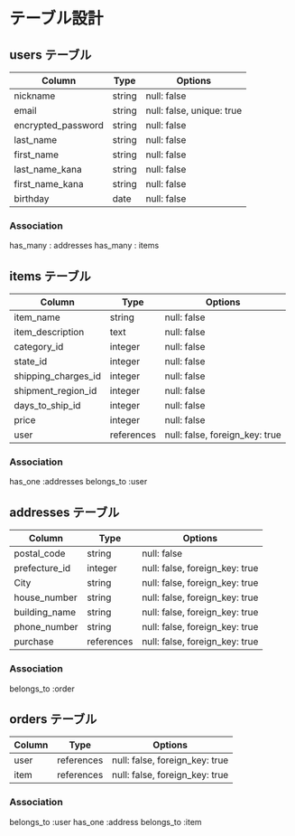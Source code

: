 # テーブル設計

## users テーブル

| Column             | Type   | Options                   |
| ------------------ | ------ | ------------------------- |
| nickname           | string | null: false               |
| email              | string | null: false, unique: true |
| encrypted_password | string | null: false               |
| last_name          | string | null: false               |
| first_name         | string | null: false               |
| last_name_kana     | string | null: false               |
| first_name_kana    | string | null: false               |
| birthday           | date   | null: false               |

### Association
has_many : addresses
has_many : items

## items テーブル

| Column               | Type       | Options                        |
| -------------------- | ---------- | ------------------------------ |
| item_name            | string     | null: false                    |
| item_description     | text       | null: false                    |
| category_id          | integer    | null: false                    |
| state_id             | integer    | null: false                    |
| shipping_charges_id	 | integer    | null: false                    |
| shipment_region_id	 | integer    | null: false                    |
| days_to_ship_id   	 | integer    | null: false                    |
| price	               | integer    | null: false                    |
| user                 | references | null: false, foreign_key: true |

### Association
has_one :addresses
belongs_to :user


## addresses テーブル

| Column            | Type       | Options                        |
| ----------------  | ---------- | ------------------------------ |
| postal_code       | string     | null: false                    |
| prefecture_id     | integer    | null: false, foreign_key: true |
| City              | string     | null: false, foreign_key: true |
| house_number      | string     | null: false, foreign_key: true |
| building_name     | string     | null: false, foreign_key: true |
| phone_number      | string     | null: false, foreign_key: true |
| purchase          | references | null: false, foreign_key: true |


### Association
belongs_to :order


## orders テーブル

| Column    | Type       | Options                        |
| --------- | ---------- | ------------------------------ |
| user      | references | null: false, foreign_key: true |
| item      | references | null: false, foreign_key: true |


### Association
belongs_to :user
has_one :address
belongs_to :item

